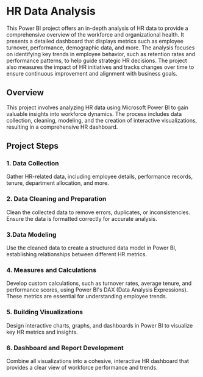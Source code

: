 # HR Data Analysis

This Power BI project offers an in-depth analysis of HR data to provide a comprehensive overview of the workforce and organizational health. It presents a detailed dashboard that displays metrics such as employee turnover, performance, demographic data, and more. The analysis focuses on identifying key trends in employee behavior, such as retention rates and performance patterns, to help guide strategic HR decisions. The project also measures the impact of HR initiatives and tracks changes over time to ensure continuous improvement and alignment with business goals.

## Overview

This project involves analyzing HR data using Microsoft Power BI to gain valuable insights into workforce dynamics. The process includes data collection, cleaning, modeling, and the creation of interactive visualizations, resulting in a comprehensive HR dashboard.

## Project Steps

### 1. Data Collection
  Gather HR-related data, including employee details, performance records, tenure, department allocation, and more.

### 2. Data Cleaning and Preparation
  Clean the collected data to remove errors, duplicates, or inconsistencies. Ensure the data is formatted correctly for accurate analysis.

### 3.Data Modeling
  Use the cleaned data to create a structured data model in Power BI, establishing relationships between different HR metrics.

### 4. Measures and Calculations
  Develop custom calculations, such as turnover rates, average tenure, and performance scores, using Power BI's DAX (Data Analysis Expressions). These metrics are essential for understanding employee trends.

### 5. Building Visualizations
  Design interactive charts, graphs, and dashboards in Power BI to visualize key HR metrics and insights.

### 6. Dashboard and Report Development
  Combine all visualizations into a cohesive, interactive HR dashboard that provides a clear view of workforce performance and trends.
